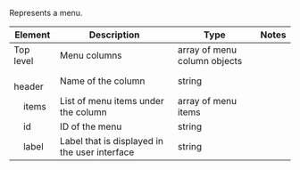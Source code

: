 Represents a menu.

| Element              | Description                                   | Type                         | Notes |
| -------------------- | --------------------------------------------- | ---------------------------- | ----- |
| Top level            | Menu columns                                  | array of menu column objects |       |
| &nbsp; &nbsp; header | Name of the column                            | string                       |       |
| &nbsp; &nbsp; items  | List of menu items under the column           | array of menu items          |       |
| &nbsp; &nbsp; id     | ID of the menu                                | string                       |       |
| &nbsp; &nbsp; label  | Label that is displayed in the user interface | string                       |       |
